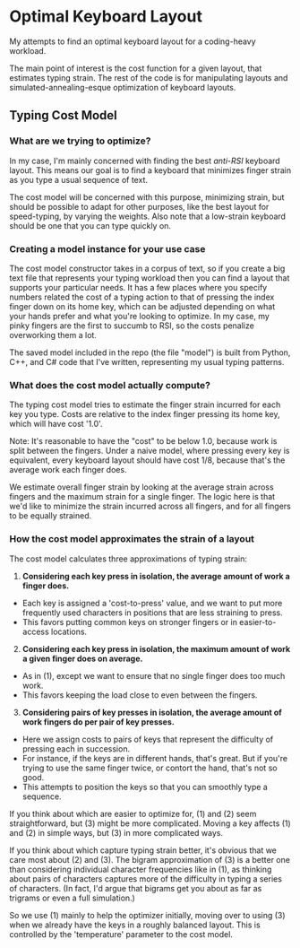 Optimal Keyboard Layout
==================================

My attempts to find an optimal keyboard layout for a coding-heavy workload.

The main point of interest is the cost function for a given layout, that estimates typing strain. The rest of the code is for manipulating layouts and simulated-annealing-esque optimization of keyboard layouts.


Typing Cost Model
-----------------

### What are we trying to optimize?

In my case, I'm mainly concerned with finding the best *anti-RSI* keyboard layout. This means our goal is to find a keyboard that minimizes finger strain as you type a usual sequence of text.

The cost model will be concerned with this purpose, minimizing strain, but should be possible to adapt for other purposes, like the best layout for speed-typing, by varying the weights. Also note that a low-strain keyboard should be one that you can type quickly on.

### Creating a model instance for your use case

The cost model constructor takes in a corpus of text, so if you create a big text file that represents your typing workload then you can find a layout that supports your particular needs. It has a few places where you specify numbers related the cost of a typing action to that of pressing the index finger down on its home key, which can be adjusted depending on what your hands prefer and what you're looking to optimize. In my case, my pinky fingers are the first to succumb to RSI, so the costs penalize overworking them a lot.

The saved model included in the repo (the file "model") is built from Python, C++, and C# code that I've written, representing my usual typing patterns.

### What does the cost model actually compute?

The typing cost model tries to estimate the finger strain incurred for each key you type. Costs are relative to the index finger pressing its home key, which will have cost '1.0'.

Note: It's reasonable to have the "cost" to be below 1.0, because work is split between the fingers. Under a naive model, where pressing every key is equivalent, every keyboard layout should have cost 1/8, because that's the average work each finger does.

We estimate overall finger strain by looking at the average strain across fingers and the maximum strain for a single finger. The logic here is that we'd like to minimize the strain incurred across all fingers, and for all fingers to be equally strained.

### How the cost model approximates the strain of a layout

The cost model calculates three approximations of typing strain:

1. **Considering each key press in isolation, the average amount of work a finger does.**
  * Each key is assigned a 'cost-to-press' value, and we want to put more frequently used characters in positions that are less straining to press.
  * This favors putting common keys on stronger fingers or in easier-to-access locations.
2. **Considering each key press in isolation, the maximum amount of work a given finger does on average.**
  * As in (1), except we want to ensure that no single finger does too much work.
  * This favors keeping the load close to even between the fingers.
3. **Considering pairs of key presses in isolation, the average amount of work fingers do per pair of key presses.**
  * Here we assign costs to pairs of keys that represent the difficulty of pressing each in succession.
  * For instance, if the keys are in different hands, that's great. But if you're trying to use the same finger twice, or contort the hand, that's not so good.
  * This attempts to position the keys so that you can smoothly type a sequence.

If you think about which are easier to optimize for, (1) and (2) seem straightforward, but (3) might be more complicated. Moving a key affects (1) and (2) in simple ways, but (3) in more complicated ways.

If you think about which capture typing strain better, it's obvious that we care most about (2) and (3). The bigram approximation of (3) is a better one than considering individual character frequencies like in (1), as thinking about pairs of characters captures more of the difficulty in typing a series of characters. (In fact, I'd argue that bigrams get you about as far as trigrams or even a full simulation.)

So we use (1) mainly to help the optimizer initially, moving over to using (3) when we already have the keys in a roughly balanced layout. This is controlled by the 'temperature' parameter to the cost model.
